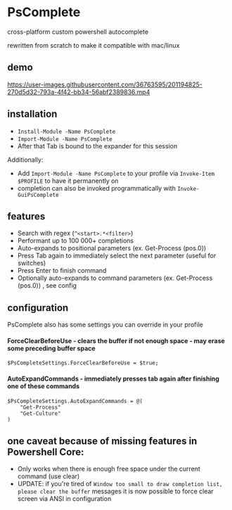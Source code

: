 # PsComplete
cross-platform custom powershell autocomplete

rewritten from scratch to make it compatible with mac/linux

## demo  

https://user-images.githubusercontent.com/36763595/201194825-270d5d32-793a-4f42-bb34-56abf2389836.mp4

## installation

- `Install-Module -Name PsComplete`
- `Import-Module -Name PsComplete`
- After that Tab is bound to the expander for this session

Additionally:
- Add `Import-Module -Name PsComplete` to your profile via `Invoke-Item $PROFILE` to have it permanently on
- completion can also be invoked programmatically with `Invoke-GuiPsComplete`


## features

- Search with regex (`^<start>.*<filter>`)
- Performant up to 100 000+ completions
- Auto-expands to positional parameters (ex. Get-Process (pos.0))
- Press Tab again to immediately select the next parameter (useful for switches)
- Press Enter to finish command
- Optionally auto-expands to command parameters (ex. Get-Process (pos.0)) , see config


## configuration 

PsComplete also has some settings you can override in your profile

#### ForceClearBeforeUse - clears the buffer if not enough space - may erase some preceding buffer space
```
$PsCompleteSettings.ForceClearBeforeUse = $true;
```
#### AutoExpandCommands - immediately presses tab again after finishing one of these commands
```
$PsCompleteSettings.AutoExpandCommands = @(
    "Get-Process"
    "Get-Culture"
)
```

## one caveat because of missing features in Powershell Core:

- Only works when there is enough free space under the current command (use clear)
- UPDATE: if you're tired of `Window too small to draw completion list, please clear the buffer` messages it is now possible to force clear screen via ANSI in configuration 


<!-- 
- the color Black does not exist in windows, it's the background color. however it does exist on linux
- blank color (-1) only exists on linux, throws an exception on windows
- the coordinate systems of linux pwsh and windows are different (windows coordinates are -1)
- there is no way to access the buffer on linux, but it can be overridden with a new array which is destructive to previous screen contents
- there is no way to fill a rectangle on linux using SetBufferContents 
-->



